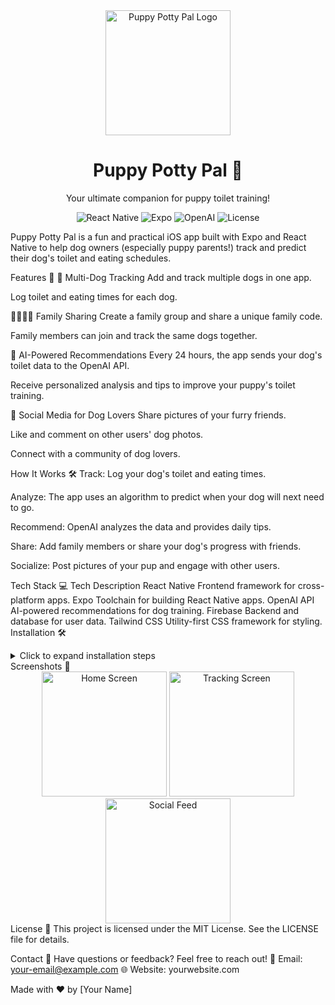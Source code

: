 <div align="center"> <img src="logo.png" alt="Puppy Potty Pal Logo" width="200" /> <h1>Puppy Potty Pal 🐾</h1> <p>Your ultimate companion for puppy toilet training!</p> <p> <img src="https://img.shields.io/badge/React_Native-20232A?style=for-the-badge&logo=react&logoColor=61DAFB" alt="React Native" /> <img src="https://img.shields.io/badge/Expo-000020?style=for-the-badge&logo=expo&logoColor=white" alt="Expo" /> <img src="https://img.shields.io/badge/OpenAI-412991?style=for-the-badge&logo=openai&logoColor=white" alt="OpenAI" /> <img src="https://img.shields.io/badge/License-MIT-blue.svg?style=for-the-badge" alt="License" /> </p> </div>

Puppy Potty Pal is a fun and practical iOS app built with Expo and React Native to help dog owners (especially puppy parents!) track and predict their dog's toilet and eating schedules.

Features 🚀
🐶 Multi-Dog Tracking
Add and track multiple dogs in one app.

Log toilet and eating times for each dog.

👨‍👩‍👧‍👦 Family Sharing
Create a family group and share a unique family code.

Family members can join and track the same dogs together.

🤖 AI-Powered Recommendations
Every 24 hours, the app sends your dog's toilet data to the OpenAI API.

Receive personalized analysis and tips to improve your puppy's toilet training.

📸 Social Media for Dog Lovers
Share pictures of your furry friends.

Like and comment on other users' dog photos.

Connect with a community of dog lovers.

How It Works 🛠️
Track: Log your dog's toilet and eating times.

Analyze: The app uses an algorithm to predict when your dog will next need to go.

Recommend: OpenAI analyzes the data and provides daily tips.

Share: Add family members or share your dog's progress with friends.

Socialize: Post pictures of your pup and engage with other users.

Tech Stack 💻
Tech	Description
React Native	Frontend framework for cross-platform apps.
Expo	Toolchain for building React Native apps.
OpenAI API	AI-powered recommendations for dog training.
Firebase	Backend and database for user data.
Tailwind CSS	Utility-first CSS framework for styling.
Installation 🛠️
<details> <summary>Click to expand installation steps</summary>
bash
Copy
# Clone the repository
git clone https://github.com/your-username/puppy-potty-pal.git
cd puppy-potty-pal

# Install dependencies
npm install

# Set up environment variables
cp .env.example .env
# Add your OpenAI API key and Firebase credentials to .env

# Start the development server
expo start
</details>
Screenshots 📱
<div align="center"> <img src="screenshots/home.png" alt="Home Screen" width="200" /> <img src="screenshots/tracking.png" alt="Tracking Screen" width="200" /> <img src="screenshots/social.png" alt="Social Feed" width="200" /> </div>
License 📜
This project is licensed under the MIT License. See the LICENSE file for details.

Contact 📧
Have questions or feedback? Feel free to reach out!
📩 Email: your-email@example.com
🌐 Website: yourwebsite.com

Made with ❤️ by [Your Name]
